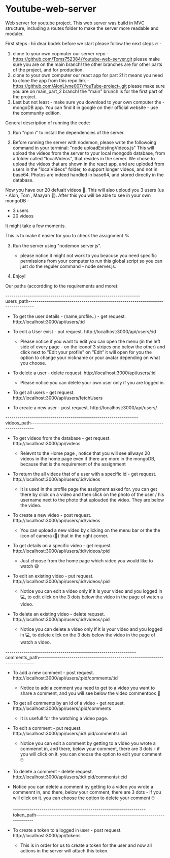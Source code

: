 # Youtube-web-server
Web server for youtube project.
This web server was build in MVC structure, including a routes folder to make the server more readable and moduler.

First steps : 
hii dear bodek before we start please follow the next steps  🔥 -
1. clone to your own copmuter our server repo - https://github.com/Toms752384/Youtube-web-server.git
   please make sure you are on the main branch! the other branches are for other parts of the project, and for production.
3. clone to your own computer our react app for part 2! it means you need to clone the app from this repo link - https://github.com/AlonLivne007/YouTube-project-.git
   please make sure you are on main_part_2 branch! the "main" brunch is for the first part of the project.
4. Last but not least - make sure you download to your own computer the - mongoDB app. You can find it in google on their official website - use the community edition.

General description of running the code:
1. Run "npm i" to install the dependencies of the server.

2. Before running the server with nodemon, please write the followoing command in your terminal:
 "node uploadExistingVideos.js"
 This will upload the videos from the server to your local mongodb database, from a folder called "localVideos", that resides in the server.
 We chose to upload the videos that are shown in the react app, and are uploded from users in the "localVideos" folder, to support longer videos, and not in base64.
 Photos are indeed handled in base64, and stored directly in the database.

 Now you have our 20 defualt videos 🫶.
 This will also uploud you 3 users (us - Alon, Tom , Maayan 💖).
 After this you will be able to see in your own mongoDB -
 - 3 users
 - 20 videos
    
 It might take a few moments.

This is to make it easier for you to check the assignment 💘

3. Run the server using "nodemon server.js".
   - please notice it might not work to you beacuse you need specific permissions from your computer to run this global script so you can just do the reguler command - node server.js.

4. Enjoy!

Our paths (accordding to the requirements and more): 

------------------------------------------------------------------users_path--------------------------------------------------------------------------------

* To get the user details - (name,profile..) - get request.
  http://localhost:3000/api/users/:id
  
* To edit a User exist - put request.
  http://localhost:3000/api/users/:id

  - Please notice if you want to edit you can open the menu (in the left side of every page - on the iconof  3 stripes one below the other) and click next to "Edit your profile" on 
    "Edit" it will open for you the option to change your nickname or your avatar depending on what you choose.
    
 * To delete a user - delete request.
   http://localhost:3000/api/users/:id

   - Please notice you can delete your own user only if you are logged in.
  
 * To get all users - get request.
   http://localhost:3000/api/users/fetchUsers

 * To create a new user - post request.
   http://localhost:3000/api/users/
     
-----------------------------------------------------------------videos_path-------------------------------------------------------------------------------

 * To get videos from the database - get request.
  http://localhost:3000/api/videos

   - Relevnt to the Home page , notice that you will see allways 20 videos in the home page even if there are more in the mongoDB,
     because that is the requirement of the assignment

 * To return the all videos that of a user with a specific id - get request.
   http://localhost:3000/api/users/:id/videos

   - It is used in the profile page the assigment asked for. you can get there by click on a video and then click on the photo of the user / his username next to the 
     photo that uplouded the video. They are below the video.
     
  * To create a new video - post request.
    http://localhost:3000/api/users/:id/videos

    - You can upload a new video by clicking on the menu bar or the the icon of camera (🎥) that in the right corner.

  * To get details on a specific video - get request.
    http://localhost:3000/api/users/:id/videos/:pid

    - Just choose from the home page which video you would like to watch 😃

  * To edit an existing video - put request.
    http://localhost:3000/api/users/:id/videos/:pid

    - Notice you can edit a video only if it is your video and you logged in 💻,
      to edit click on the 3 dots below the video in the page of watch a video.

   * To delete an existing video - delete requset.
     http://localhost:3000/api/users/:id/videos/:pid

      - Notice you can delete a video only if it is your video and you logged in 💻,
      to delete click on the 3 dots below the video in the page of watch a video.

----------------------------------------------------------------comments_path---------------------------------------------------------------------------

   * To add a new comment - post request.
     http://localhost:3000/api/users/:pid/comments/:id

     - Notice to add a comment you need to get to a video you want to share a comment, and you will see below the video commentbox 💬

   * To get all comments by an id of a video - get request.
     http://localhost:3000/api/users/:pid/comments

     - It is usefull for the watching a video page.
    

   * To edit a comment - put request.
     http://localhost:3000/api/users/:id/:pid/comments/:cid

     - Notice you can edit a comment by getting to a video you wrote a commennt in, and there, below your comment, there are 3 dots - if you will click on it. you can choose the option 
       to edit your comment 🖱️

   *  To delete a comment - delete request.
      http://localhost:3000/api/users/:id/:pid/comments/:cid
      
   - Notice you can delete a comment by getting to a video you wrote a commennt in, and there, below your comment, there are 3 dots - if you will click on it. you can choose the option 
       to delete your comment 🖱️

     -----------------------------------------------------------------token_path-------------------------------------------------------------------------

   * To create a token to a logged in user - post request.
     http://localhost:3000/api/tokens

     - This is in order for us to create a token for the user and now all actions in the server will attach this token.

